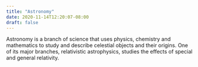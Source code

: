 ```yaml
---
title: "Astronomy"
date: 2020-11-14T12:20:07-08:00
draft: false
---
```

Astronomy is a branch of science that uses physics, chemistry and mathematics to study and describe celestial objects and their origins. One of its major branches, relativistic astrophysics, studies the effects of special and general relativity.

